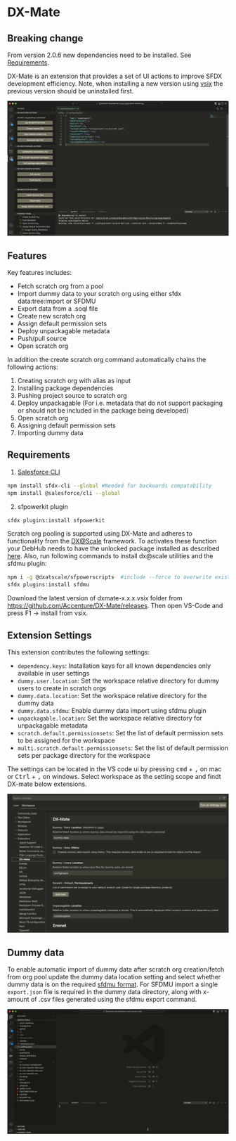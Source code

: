 # DX-Mate

## Breaking change
From version 2.0.6 new dependencies need to be installed. See [Requirements](#requirements).

DX-Mate is an extension that provides a set of UI actions to improve SFDX development efficiency. Note, when installing a new version using [vsix](https://code.visualstudio.com/docs/editor/extension-marketplace#_install-from-a-vsix) the previous version should be uninstalled first.

![Extension Screenshot](src/graphics/extension_screenshot.png)

## Features

Key features includes:
- Fetch scratch org from a pool
- Import dummy data to your scratch org using either sfdx data:tree:import or SFDMU
- Export data from a .soql file
- Create new scratch org
- Assign default permission sets
- Deploy unpackagable metadata
- Push/pull source
- Open scratch org

In addition the create scratch org command automatically chains the following actions:
1. Creating scratch org with alias as input
2. Installing package dependencies
3. Pushing project source to scratch org
4. Deploy unpackagable (For i.e. metadata that do not support packaging or should not be included in the package being developed)
5. Open scratch org
6. Assigning default permission sets
7. Importing dummy data

## Requirements

1. [Salesforce CLI](https://developer.salesforce.com/docs/atlas.en-us.sfdx_setup.meta/sfdx_setup/sfdx_setup_install_cli.htm)

```bash
npm install sfdx-cli --global #Needed for backwards compatability
npm install @salesforce/cli --global
```

2. sfpowerkit plugin
```bash
sfdx plugins:install sfpowerkit
```

Scratch org pooling is supported using DX-Mate and adheres to functionality from the [DX@Scale](https://docs.dxatscale.io/) framework. To activates these function your DebHub needs to have the unlocked package installed as described [here](https://docs.dxatscale.io/implementing-your-ci-cd/getting-started/getting-started-1#e-install-sfpowerscripts-scratch-org-pooling-unlocked-package-in-devhub). Also, run following commands to install dx@scale utilities and the sfdmu plugin:

```bash
npm i -g @dxatscale/sfpowerscripts  #include --force to overwrite existing plugin
sfdx plugins:install sfdmu  
```

Download the latest version of dxmate-x.x.x.vsix folder from https://github.com/Accenture/DX-Mate/releases.
Then open VS-Code and press F1 -> install from vsix.

## Extension Settings

This extension contributes the following settings:

* `dependency.keys`: Installation keys for all known dependencies only available in user settings
* `dummy.user.location`: Set the workspace relative directory for dummy users to create in scratch orgs
* `dummy.data.location`: Set the workspace relative directory for the dummy data
* `dummy.data.sfdmu`: Enable dummy data import using sfdmu plugin
* `unpackagable.location`: Set the workspace relative directory for unpackagable metadata
* `scratch.default.permissionsets`: Set the list of default permission sets to be assigned for the workspace
* `multi.scratch.default.permissionsets`: Set the list of default permission sets per package directory for the workspace

The settings can be located in the VS code ui by pressing <kbd>cmd</kbd> + <kbd>,</kbd> on mac or <kbd>Ctrl</kbd> + <kbd>,</kbd> on windows. Select workspace as the setting scope and findt DX-mate below extensions.

![Extension Settings](src/graphics/extension_settings.png)

## Dummy data

To enable automatic import of dummy data after scratch org creation/fetch from org pool update the dummy data location setting and select whether dummy data is on the required [sfdmu format](https://help.sfdmu.com/get-started). For SFDMU import a single ``export.json`` file is required in the dummy data directory, along with x-amount of .csv files generated using the sfdmu export command.

![SFDMU export](src/graphics/sfdmu_export.gif)
